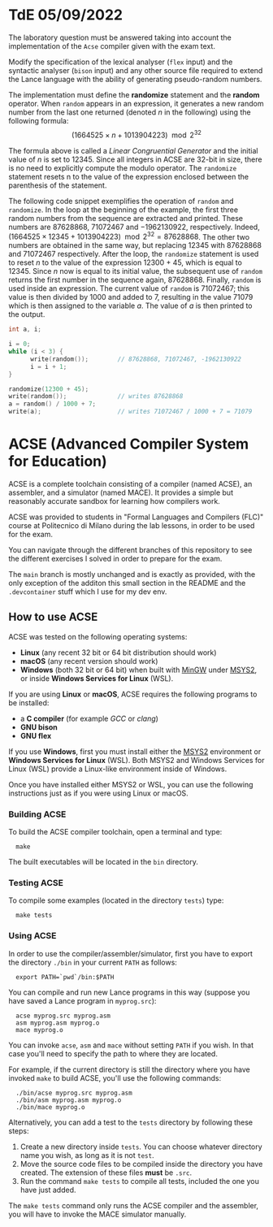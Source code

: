 # TdE 05/09/2022

The laboratory question must be answered taking into account the implementation of the `Acse`
compiler given with the exam text.

Modify the specification of the lexical analyser (`flex` input) and the syntactic analyser (`bison`
input) and any other source file required to extend the Lance language with the ability of generating
pseudo-random numbers.

The implementation must define the __randomize__ statement and the __random__ operator. When `random`
appears in an expression, it generates a new random number from the last one returned (denoted _n_ in
the following) using the following formula:
$$(1664525 × n + 1013904223) \mod 2^{32}$$

The formula above is called a _Linear Congruential Generator_ and the initial value of _n_ is set to 12345.
Since all integers in ACSE are 32-bit in size, there is no need to explicitly compute the modulo operator.
The `randomize` statement resets n to the value of the expression enclosed between the parenthesis of
the statement.

The following code snippet exemplifies the operation of `random` and `randomize`. In the loop at the
beginning of the example, the first three random numbers from the sequence are extracted and printed.
These numbers are 87628868, 71072467 and −1962130922, respectively. Indeed, 
$(1664525 × 12345 + 1013904223) \mod 2^{32} = 87628868$. 
The other two numbers are obtained in the same way, but replacing
12345 with 87628868 and 71072467 respectively. After the loop, the `randomize` statement is used to
reset _n_ to the value of the expression 12300 + 45, which is equal to 12345. Since _n_ now is equal to its
initial value, the subsequent use of `random` returns the first number in the sequence again, 87628868.
Finally, `random` is used inside an expression. The current value of `random` is 71072467; this value is
then divided by 1000 and added to 7, resulting in the value 71079 which is then assigned to the variable
_a_. The value of _a_ is then printed to the output.
```c
int a, i;

i = 0;
while (i < 3) {
      write(random());        // 87628868, 71072467, -1962130922
      i = i + 1;
}

randomize(12300 + 45);
write(random());              // writes 87628868
a = random() / 1000 + 7;
write(a);                     // writes 71072467 / 1000 + 7 = 71079
```

# ACSE (Advanced Compiler System for Education)

ACSE is a complete toolchain consisting of a compiler (named ACSE), an
assembler, and a simulator (named MACE). It provides a simple but reasonably
accurate sandbox for learning how compilers work.

ACSE was provided to students in "Formal Languages and Compilers (FLC)" course 
at Politecnico di Milano during the lab lessons, in order to be used
for the exam.

You can navigate through the different branches of this repository to see the 
different exercises I solved in order to prepare for the exam.

The `main` branch is mostly unchanged and is exactly as provided, with the only
exception of the additon this small section in the README and the `.devcontainer`
stuff which I use for my dev env.

## How to use ACSE

ACSE was tested on the following operating systems:

- **Linux** (any recent 32 bit or 64 bit distribution should work)
- **macOS** (any recent version should work)
- **Windows** (both 32 bit or 64 bit) when built with
  [MinGW](http://www.mingw.org) under [MSYS2](https://www.msys2.org), or inside
  **Windows Services for Linux** (WSL).

If you are using **Linux** or **macOS**, ACSE requires the following programs
to be installed:

- a **C compiler** (for example *GCC* or *clang*)
- **GNU bison**
- **GNU flex**

If you use **Windows**, first you must install either the
[MSYS2](https://www.msys2.org) environment or **Windows Services for Linux**
(WSL). Both MSYS2 and Windows Services for Linux (WSL) provide a Linux-like
environment inside of Windows.

Once you have installed either MSYS2 or WSL, you can use the following
instructions just as if you were using Linux or macOS.

### Building ACSE

To build the ACSE compiler toolchain, open a terminal and type:

      make

The built executables will be located in the `bin` directory.

### Testing ACSE

To compile some examples (located in the directory `tests`) type:

      make tests

### Using ACSE

In order to use the compiler/assembler/simulator, first you have
to export the directory `./bin` in your current `PATH` as follows:

      export PATH=`pwd`/bin:$PATH

You can compile and run new Lance programs in this way (suppose you
have saved a Lance program in `myprog.src`):

      acse myprog.src myprog.asm
      asm myprog.asm myprog.o
      mace myprog.o

You can invoke `acse`, `asm` and `mace` without setting `PATH` if you wish. In
that case you'll need to specify the path to where they are located.

For example, if the current directory is still the directory where you have
invoked `make` to build ACSE, you'll use the following commands:

      ./bin/acse myprog.src myprog.asm
      ./bin/asm myprog.asm myprog.o
      ./bin/mace myprog.o

Alternatively, you can add a test to the `tests` directory by following these
steps:

1. Create a new directory inside `tests`. You can choose whatever directory
   name you wish, as long as it is not `test`.
2. Move the source code files to be compiled inside the directory you have
   created. The extension of these files **must** be `.src`.
3. Run the command `make tests` to compile all tests, included the one you have
   just added.
   
The `make tests` command only runs the ACSE compiler and the assembler, you
will have to invoke the MACE simulator manually.
